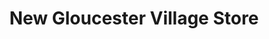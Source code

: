 ---
title: "New Gloucester Village Store"
url: /new-gloucester/new-gloucester-village-store/
shop: Lebensmittel
---